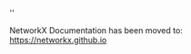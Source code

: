'<meta http-equiv="refresh" content="0; URL=https://networkx.github.io/documentation/latest/./_modules/networkx/algorithms/swap.html">'

NetworkX Documentation has been moved to:<br><a href="https://networkx.github.io">https://networkx.github.io</a>
